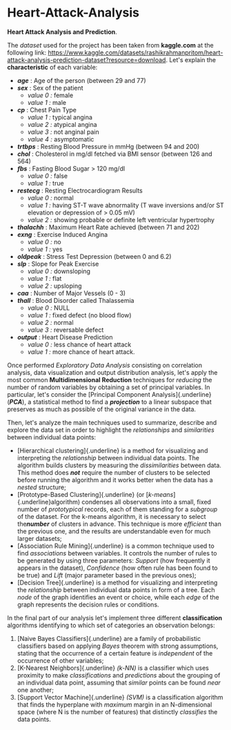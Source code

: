 # Heart-Attack-Analysis

**Heart Attack Analysis and Prediction**.

The *dataset* used for the project has been taken from **kaggle.com** at the
following link: <https://www.kaggle.com/datasets/rashikrahmanpritom/heart-attack-analysis-prediction-dataset?resource=download>.
Let's explain the **characteristic** of each variable:
-   ***age*** : Age of the person (between 29 and 77)
-   ***sex*** : Sex of the patient
    -   *value 0 :* female
    -   *value 1 :* male
-   ***cp*** : Chest Pain Type
    -   *value 1 :* typical angina
    -   *value 2 :* atypical angina
    -   *value 3 :* not anginal pain
    -   *value 4 :* asymptomatic
-   ***trtbps*** : Resting Blood Pressure in mmHg (between 94 and 200)
-   ***chol*** : Cholesterol in mg/dl fetched via BMI sensor (between
    126 and 564)
-   ***fbs*** : Fasting Blood Sugar \> 120 mg/dl
    -   *value 0 :* false
    -   *value 1 :* true
-   ***restecg*** : Resting Electrocardiogram Results
    -   *value 0 :* normal
    -   *value 1 :* having ST-T wave abnormality (T wave inversions
        and/or ST elevation or depression of \> 0.05 mV)
    -   *value 2 :* showing probable or definite left ventricular
        hypertrophy
-   ***thalachh*** : Maximum Heart Rate achieved (between 71 and 202)
-   ***exng*** : Exercise Induced Angina
    -   *value 0 :* no
    -   *value 1 :* yes
-   ***oldpeak*** : Stress Test Depression (between 0 and 6.2)
-   ***slp*** : Slope for Peak Exercise
    -   *value 0 :* downsloping
    -   *value 1 :* flat
    -   *value 2 :* upsloping
-   ***caa*** : Number of Major Vessels (0 - 3)
-   ***thall*** : Blood Disorder called Thalassemia
    -   *value 0 :* NULL
    -   *value 1 :* fixed defect (no blood flow)
    -   *value 2 :* normal
    -   *value 3 :* reversable defect
-   ***output*** : Heart Disease Prediction
    -   *value 0 :* less chance of heart attack
    -   *value 1 :* more chance of heart attack.

Once performed *Exploratory Data Analysis* consisting on correlation analysis, data visualization and output distribution analysis, let's apply the most common **Multidimensional Reduction** techniques for *reducing* the number of random variables by obtaining a set of principal variables. In particular, let's consider the [Principal Component Analysis]{.underline} (***PCA***), a statistical method to find a ***projection*** to a linear subspace that preserves as much as possible of the original variance in the data. 

Then, let's analyze the main techniques used to summarize, describe and explore the data set in order to highlight the *relationships* and *similarities* between individual data points:
* [Hierarchical clustering]{.underline} is a method for visualizing and interpreting the *relationship* between individual data points. The algorithm builds clusters by measuring the *dissimilarities* between data. This method does ***not*** require the number of clusters to be selected before running the algorithm and it works better when the data has a *nested* structure;
* [Prototype-Based Clustering]{.underline} (or [*k-means*]{.underline}algorithm) condenses all observations into a small, fixed number of *prototypical* records, each of them standing for a *subgroup* of the dataset. For the k-means algorithm, it is necessary to select the***number*** of clusters in advance. This technique is more *efficient* than the previous one, and the results are understandable even for much larger datasets;
* [Association Rule Mining]{.underline} is a common technique used to find *associations* between variables. It controls the number of rules to be generated by using three parameters: *Support* (how frequently it appears in the dataset), *Confidence* (how often rule has been found to be true) and *Lift* (major parameter based in the previous ones);
* [Decision Tree]{.underline} is a method for visualizing and interpreting the *relationship* between individual data points in form of a tree. Each *node* of the graph identifies an event or choice, while each *edge* of the graph represents the decision rules or conditions.

In the final part of our analysis let's implement three different **classification** algorithms identifying to which set of categories an observation belongs:
1. [Naive Bayes Classifiers]{.underline} are a family of probabilistic classifiers based on applying *Bayes* theorem with strong assumptions, stating that the occurrence of a certain feature is *independent* of the occurrence of other variables;
2. [K-Nearest Neighbors]{.underline} *(k-NN)* is a classifier which uses proximity to make *classifications* and *predictions* about the grouping of an individual data point, assuming that *similar* points can be found *near* one another;
3. [Support Vector Machine]{.underline} *(SVM)* is a classification algorithm that finds the hyperplane with *maximum* margin in an N-dimensional space (where N is the number of features) that distinctly *classifies* the data points.
